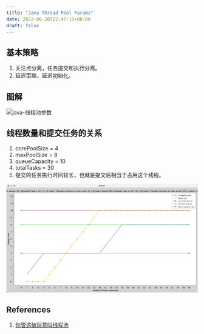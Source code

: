 ```yaml
---
title: "Java Thread Pool Params"
date: 2022-06-20T22:47:13+08:00
draft: false
---
```



## 基本策略

1. 关注点分离，任务提交和执行分离。
2. 延迟策略，延迟初始化。

## 图解

![java-线程池参数](https://raw.githubusercontent.com/stardustman/pictures/main/img/java-thread-pool-params.drawio.svg)

## 线程数量和提交任务的关系

1. corePoolSize = 4
2. maxPoolSize = 8
3. queueCapacity = 10
4. totalTasks = 30
5. 提交的任务执行时间较长，也就是提交后相当于占用这个线程。

![threads-tasks-count-visual](https://raw.githubusercontent.com/cloudedseal/pictures/main/img/threads-tasks-count-visual.png)


## References

1. [你管这破玩意叫线程池](https://mp.weixin.qq.com/s/OKTW_mZnNJcRBrIFHONR3g)

